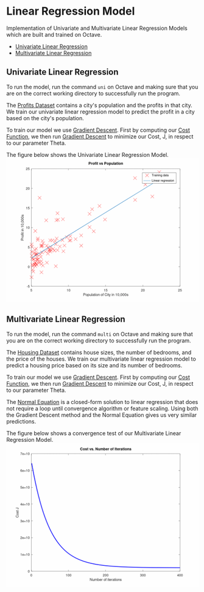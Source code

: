 # Linear Regression Model

Implementation of Univariate and Multivariate Linear Regression Models which are built and trained on Octave.
   - [Univariate Linear Regression](./uni.m)
   - [Multivariate Linear Regression](./multi.m)

## Univariate Linear Regression

To run the model, run the command `uni` on Octave and making sure that you are on the correct working directory to successfully run the program.

The [Profits Dataset](./profits.txt) contains a city's population and the profits in that city. We train our univariate linear regression model to predict the profit in a city based on the city's population.

To train our model we use [Gradient Descent](./gradientDescent.m). First by computing our [Cost Function](./computeCost.m), we then run [Gradient Descent](./gradientDescent.m) to minimize our Cost, J, in respect to our parameter Theta.

The figure below shows the Univariate Linear Regression Model.
![Linear Regression](./univariate-model.gif)

## Multivariate Linear Regression

To run the model, run the command `multi` on Octave and making sure that you are on the correct working directory to successfully run the program.

The [Housing Dataset](./housing.txt) contains house sizes, the number of bedrooms, and the price of the houses. We train our multivariate linear regression model to predict a housing price based on its size and its number of bedrooms.

To train our model we use [Gradient Descent](./gradientDescentMulti.m). First by computing our [Cost Function](./computeCostMulti.m), we then run [Gradient Descent](./gradientDescentMulti.m) to minimize our Cost, J, in respect to our parameter Theta.

The [Normal Equation](./normalEqn.m) is a closed-form solution to linear regression that does not require a loop until convergence algorithm or feature scaling. Using both the Gradient Descent method and the Normal Equation gives us very similar predictions.

The figure below shows a convergence test of our Multivariate Linear Regression Model.
![Convergence Test](./convergence-test.gif)
